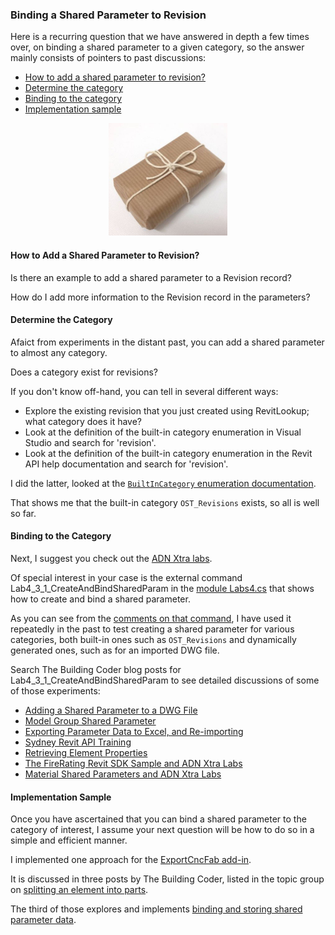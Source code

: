 <head>
<meta http-equiv="Content-Type" content="text/html; charset=utf-8">
<link rel="stylesheet" type="text/css" href="bc.css">
<script src="https://cdn.rawgit.com/google/code-prettify/master/loader/run_prettify.js" type="text/javascript"></script>
</head>

<!---


twitter:

 in the #RevitAPI @AutodeskForge @AutodeskRevit #bim #DynamoBim #ForgeDevCon 

Here is a recurring question on binding a shared parameter to a given category
&ndash; How to add a shared parameter to revision?
&ndash; Determine the category
&ndash; Binding to the category
&ndash; Implementation sample...

linkedin:

of [The Building Coder samples](https://github.com/jeremytammik/the_building_coder_samples/releases/tag/2019.0.145.4).

-->

### Binding a Shared Parameter to Revision

Here is a recurring question that we have answered in depth a few times over, on binding a shared parameter to a given category, so the answer mainly consists of pointers to past discussions:

- [How to add a shared parameter to revision?](#2) 
- [Determine the category](#3) 
- [Binding to the category](#4) 
- [Implementation sample](#5) 

<center>
<img src="img/bind_and_package.jpg" alt="Bind and package" width="190">
</center>
 
#### <a name="2"></a> How to Add a Shared Parameter to Revision?

Is there an example to add a shared parameter to a Revision record?

How do I add more information to the Revision record in the parameters?


#### <a name="3"></a> Determine the Category

Afaict from experiments in the distant past, you can add a shared parameter to almost any category.

Does a category exist for revisions?

If you don't know off-hand, you can tell in several different ways:

- Explore the existing revision that you just created using RevitLookup; what category does it have?
- Look at the definition of the built-in category enumeration in Visual Studio and search for 'revision'.
- Look at the definition of the built-in category enumeration in the Revit API help documentation and search for 'revision'.

I did the latter, looked at
the [`BuiltInCategory` enumeration documentation](https://apidocs.co/apps/revit/2019/ba1c5b30-242f-5fdc-8ea9-ec3b61e6e722.htm).

That shows me that the built-in category `OST_Revisions` exists, so all is well so far.


#### <a name="4"></a> Binding to the Category

Next, I suggest you check out the [ADN Xtra labs](https://github.com/jeremytammik/AdnRevitApiLabsXtra).

Of special interest in your case is the external command Lab4_3_1_CreateAndBindSharedParam in
the [module Labs4.cs](https://github.com/jeremytammik/AdnRevitApiLabsXtra/blob/master/XtraCs/Labs4.cs) that
shows how to create and bind a shared parameter.

As you can see from
the [comments on that command](https://github.com/jeremytammik/AdnRevitApiLabsXtra/blob/master/XtraCs/Labs4.cs#L518-L539),
I have used it repeatedly in the past to test creating a shared parameter for various categories, both built-in ones such as `OST_Revisions` and dynamically generated ones, such as for an imported DWG file.

Search The Building Coder blog posts for Lab4_3_1_CreateAndBindSharedParam to see detailed discussions of some of those experiments:

- [Adding a Shared Parameter to a DWG File](http://thebuildingcoder.typepad.com/blog/2008/11/adding-a-shared-parameter-to-a-dwg-file.html)
- [Model Group Shared Parameter](http://thebuildingcoder.typepad.com/blog/2009/06/model-group-shared-parameter.html)
- [Exporting Parameter Data to Excel, and Re-importing](http://thebuildingcoder.typepad.com/blog/2012/09/exporting-parameter-data-to-excel.html)
- [Sydney Revit API Training](http://thebuildingcoder.typepad.com/blog/2013/07/sydney-revit-api-training-and-vacation.html)
- [Retrieving Element Properties](https://thebuildingcoder.typepad.com/blog/2015/06/archsample-active-transaction-and-adnrme-for-revit-mep-2016.html#2)
- [The FireRating Revit SDK Sample and ADN Xtra Labs](http://thebuildingcoder.typepad.com/blog/2015/07/firerating-and-the-revit-python-shell-in-the-cloud-as-web-servers.html)
- [Material Shared Parameters and ADN Xtra Labs](http://thebuildingcoder.typepad.com/blog/2016/12/material-shared-parameters-and-adn-xtra-labs.html)

#### <a name="5"></a> Implementation Sample

Once you have ascertained that you can bind a shared parameter to the category of interest, I assume your next question will be how to do so in a simple and efficient manner.

I implemented one approach for
the [ExportCncFab add-in](https://github.com/jeremytammik/ExportCncFab).

It is discussed in three posts by The Building Coder, listed in the topic group
on [splitting an element into parts](https://thebuildingcoder.typepad.com/blog/about-the-author.html#5.39).

The third of those explores and
implements [binding and storing shared parameter data](https://thebuildingcoder.typepad.com/blog/2013/12/driving-cnc-fabrication-and-shared-parameters.html#4).

